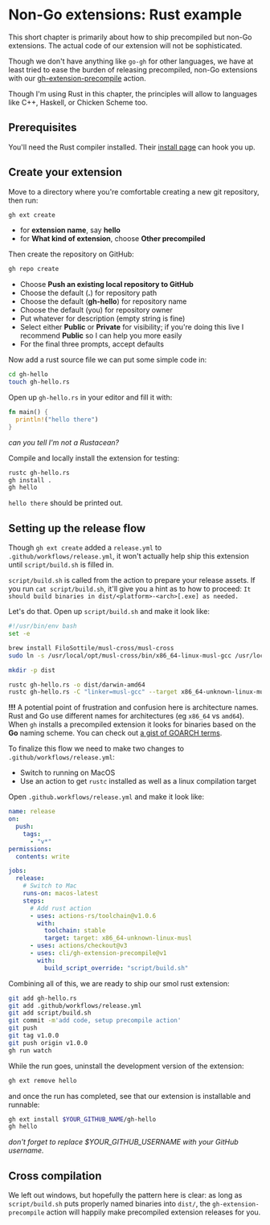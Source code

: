 # Non-Go extensions: Rust example

This short chapter is primarily about how to ship precompiled but non-Go extensions. The actual code of our extension will not be sophisticated.

Though we don't have anything like `go-gh` for other languages, we have at least tried to ease the burden of releasing precompiled, non-Go extensions with our  [gh-extension-precompile](https://github.com/cli/gh-extension-precompile) action.

Though I'm using Rust in this chapter, the principles will allow to languages like C++, Haskell, or Chicken Scheme too.

## Prerequisites

You'll need the Rust compiler installed. Their [install page](https://www.rust-lang.org/tools/install) can hook you up.

## Create your extension

Move to a directory where you're comfortable creating a new git repository, then run:

```bash
gh ext create
```

- for **extension name**, say **hello**
- for **What kind of extension**, choose **Other precompiled**

Then create the repository on GitHub:

```bash
gh repo create
```

- Choose **Push an existing local repository to GitHub**
- Choose the default (**.**) for repository path
- Choose the default (**gh-hello**) for repository name
- Choose the default (you) for repository owner
- Put whatever for description (empty string is fine)
- Select either **Public** or **Private** for visibility; if you're doing this live I recommend **Public** so I can help you more easily
- For the final three prompts, accept defaults

Now add a rust source file we can put some simple code in:

```bash
cd gh-hello
touch gh-hello.rs
```

Open up `gh-hello.rs` in your editor and fill it with:

```rust
fn main() {
  println!("hello there")
}
```

_can you tell I'm not a Rustacean?_

Compile and locally install the extension for testing:

```bash
rustc gh-hello.rs
gh install .
gh hello
```

`hello there` should be printed out.

## Setting up the release flow

Though `gh ext create` added a `release.yml` to `.github/workflows/release.yml`, it won't actually help ship this extension until `script/build.sh` is filled in.

`script/build.sh` is called from the action to prepare your release assets. If you run `cat script/build.sh`, it'll give you a hint as to how to proceed: `It should build binaries in dist/<platform>-<arch>[.exe] as needed.`

Let's do that. Open up `script/build.sh` and make it look like:

```bash
#!/usr/bin/env bash
set -e

brew install FiloSottile/musl-cross/musl-cross
sudo ln -s /usr/local/opt/musl-cross/bin/x86_64-linux-musl-gcc /usr/local/bin/musl-gcc

mkdir -p dist

rustc gh-hello.rs -o dist/darwin-amd64
rustc gh-hello.rs -C "linker=musl-gcc" --target x86_64-unknown-linux-musl -o dist/linux-amd64
```

**!!!** A potential point of frustration and confusion here is architecture names. Rust and Go use different names for architectures (eg `x86_64` vs `amd64`). When `gh` installs a precompiled extension it looks for binaries based on the **Go** naming scheme. You can check out [a gist of GOARCH terms](https://gist.github.com/vilmibm/4679196d67bfb2a4b29fbd4ff20430d3).

To finalize this flow we need to make two changes to `.github/workflows/release.yml`:

- Switch to running on MacOS
- Use an action to get `rustc` installed as well as a linux compilation target

Open `.github.workflows/release.yml` and make it look like:

```yaml
name: release
on:
  push:
    tags:
      - "v*"
permissions:
  contents: write

jobs:
  release:
    # Switch to Mac
    runs-on: macos-latest
    steps:
      # Add rust action
      - uses: actions-rs/toolchain@v1.0.6
        with:
          toolchain: stable
          target: target: x86_64-unknown-linux-musl
      - uses: actions/checkout@v3
      - uses: cli/gh-extension-precompile@v1
        with:
          build_script_override: "script/build.sh"
```

Combining all of this, we are ready to ship our smol rust extension:

```bash
git add gh-hello.rs
git add .github/workflows/release.yml
git add script/build.sh
git commit -m'add code, setup precompile action'
git push
git tag v1.0.0
git push origin v1.0.0
gh run watch
```

While the run goes, uninstall the development version of the extension:

```bash
gh ext remove hello
```

and once the run has completed, see that our extension is installable and runnable:

```bash
gh ext install $YOUR_GITHUB_NAME/gh-hello
gh hello
```

_don't forget to replace $YOUR\_GITHUB\_USERNAME with your GitHub username._

## Cross compilation

We left out windows, but hopefully the pattern here is clear: as long as `script/build.sh` puts properly named binaries into `dist/`, the `gh-extension-precompile` action will happily make precompiled extension releases for you.
